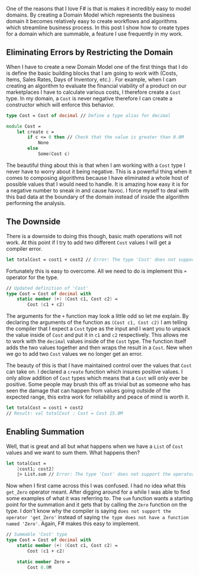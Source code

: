 One of the reasons that I love F# is that is makes it incredibly easy to model domains. By creating a Domain Model which represents the business domain it becomes relatively easy to create workflows and algorithms which streamline business process. In this post I show how to create types for a domain which are summable, a feature I use frequently in my work.

## Eliminating Errors by Restricting the Domain

When I have to create a new Domain Model one of the first things that I do is define the basic building blocks that I am going to work with (Costs, Items, Sales Rates, Days of Inventory, etc.) . For example, when I cam creating an algorithm to evaluate the financial viability of a product on our marketplaces I have to calculate various costs, I therefore create a `Cost` type. In my domain, a `Cost` is never negative therefore I can create a constructor which will enforce this behavior.

```fsharp
type Cost = Cost of decimal // Define a type alias for decimal

module Cost =
    let create c =
        if c <= 0 then // Check that the value is greater than 0.0M
            None
        else
            Some(Cost c)
```

The beautiful thing about this is that when I am working with a `Cost` type I never have to worry about it being negative. This is a powerful thing when it comes to composing algorithms because I have eliminated a whole host of possible values that I would need to handle. It is amazing how easy it is for a negative number to sneak in and cause havoc. I force myself to deal with this bad data at the boundary of the domain instead of inside the algorithm performing the analysis.

## The Downside

There is a downside to doing this though, basic math operations will not work. At this point if I try to add two different `Cost` values I will get a compiler error.

```fsharp
let totalCost = cost1 + cost2 // Error: The type 'Cost' does not support the '+' operator
```

Fortunately this is easy to overcome. All we need to do is implement this `+` operator for the type.

```fsharp
// Updated definition of 'Cost'
type Cost = Cost of decimal with
    static member (+) (Cost c1, Cost c2) =
        Cost (c1 + c2)
```

The arguments for the `+` function may look a little odd so let me explain. By declaring the arguments of the function as `(Cost c1, Cost c2)` I am telling the compiler that I expect a `Cost` type as the input and I want you to unpack the value inside of `Cost` and put it in `c1` and `c2` respectively. This allows me to work with the `decimal` values inside of the `Cost` type. The function itself adds the two values together and then wraps the result in a `Cost`. New when we go to add two `Cost` values we no longer get an error.

The beauty of this is that I have maintained control over the values that `Cost` can take on. I declared a `create` function which insures positive values. I only allow addition of `Cost` types which means that a `Cost` will only ever be positive. Some people may brush this off as trivial but as someone who has seen the damage that can happen from values going outside of the expected range, this extra work for reliability and peace of mind is worth it.

```fsharp
let totalCost = cost1 + cost2
// Result: val totalCost : Cost = Cost 15.0M
```

## Enabling Summation

Well, that is great and all but what happens when we have a `List` of `Cost` values and we want to sum them. What happens then?

```fsharp
let totalCost =
    [cost1; cost2]
    |> List.sum // Error: The type 'Cost' does not support the operator 'get_Zero'
```

Now when I first came across this I was confused. I had no idea what this `get_Zero` operator meant. After digging around for a while I was able to find some examples of what it was referring to. The `sum` function wants a starting point for the summation and it gets that by calling the `Zero` function on the type. I don't know why the compiler is saying `does not support the operator 'get_Zero'` instead of saying `the type does not have a function named 'Zero'`. Again, F# makes this easy to implement.

```fsharp
// Summable 'Cost' type
type Cost = Cost of decimal with
    static member (+) (Cost c1, Cost c2) =
        Cost (c1 + c2)

    static member Zero =
        Cost 0.0M
```